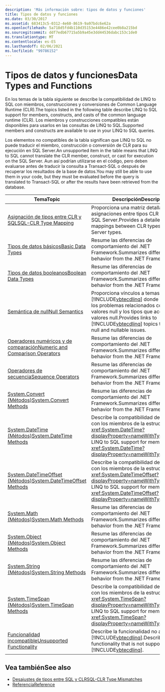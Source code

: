 ```yaml
---
description: 'Más información sobre: tipos de datos y funciones'
title: Tipos de datos y funciones
ms.date: 03/30/2017
ms.assetid: 683413c5-0312-4e60-8619-9a97bdc6e62a
ms.openlocfilehash: 5a718d5fd4b110d35153e4486e42cee0b8a215bd
ms.sourcegitcommit: ddf7edb67715a5b9a45e3dd44536dabc153c1de0
ms.translationtype: MT
ms.contentlocale: es-ES
ms.lasthandoff: 02/06/2021
ms.locfileid: "99786152"
---
```

# <a name="data-types-and-functions"></a><span data-ttu-id="65f17-103">Tipos de datos y funciones</span><span class="sxs-lookup"><span data-stu-id="65f17-103">Data Types and Functions</span></span>

<span data-ttu-id="65f17-104">En los temas de la tabla siguiente se describe la compatibilidad de LINQ to SQL con miembros, construcciones y conversiones de Common Language Runtime (CLR).</span><span class="sxs-lookup"><span data-stu-id="65f17-104">The topics listed in the following table describe LINQ to SQL support for members, constructs, and casts of the common language runtime (CLR).</span></span> <span data-ttu-id="65f17-105">Los miembros y construcciones compatibles están disponibles para usarlos en las consultas de LINQ to SQL.</span><span class="sxs-lookup"><span data-stu-id="65f17-105">Supported members and constructs are available to use in your LINQ to SQL queries.</span></span>  
  
 <span data-ttu-id="65f17-106">Los elementos no compatibles de la tabla significan que LINQ to SQL no puede traducir el miembro, construcción o conversión de CLR para su ejecución en SQL Server.</span><span class="sxs-lookup"><span data-stu-id="65f17-106">An unsupported item in the table means that LINQ to SQL cannot translate the CLR member, construct, or cast for execution on the SQL Server.</span></span> <span data-ttu-id="65f17-107">Aun así podrían utilizarse en el código, pero deben evaluarse antes de traducir la consulta a Transact-SQL o después de recuperar los resultados de la base de datos.</span><span class="sxs-lookup"><span data-stu-id="65f17-107">You may still be able to use them in your code, but they must be evaluated before the query is translated to Transact-SQL or after the results have been retrieved from the database.</span></span>  
  
|<span data-ttu-id="65f17-108">Tema</span><span class="sxs-lookup"><span data-stu-id="65f17-108">Topic</span></span>|<span data-ttu-id="65f17-109">Descripción</span><span class="sxs-lookup"><span data-stu-id="65f17-109">Description</span></span>|  
|-----------|-----------------|  
|[<span data-ttu-id="65f17-110">Asignación de tipos entre CLR y SQL</span><span class="sxs-lookup"><span data-stu-id="65f17-110">SQL-CLR Type Mapping</span></span>](sql-clr-type-mapping.md)|<span data-ttu-id="65f17-111">Proporciona una matriz detallada de asignaciones entre tipos CLR y tipos de SQL Server.</span><span class="sxs-lookup"><span data-stu-id="65f17-111">Provides a detailed matrix of mappings between CLR types and SQL Server types.</span></span>|  
|[<span data-ttu-id="65f17-112">Tipos de datos básicos</span><span class="sxs-lookup"><span data-stu-id="65f17-112">Basic Data Types</span></span>](basic-data-types.md)|<span data-ttu-id="65f17-113">Resume las diferencias de comportamiento del .NET Framework.</span><span class="sxs-lookup"><span data-stu-id="65f17-113">Summarizes differences in behavior from the .NET Framework.</span></span>|  
|[<span data-ttu-id="65f17-114">Tipos de datos booleanos</span><span class="sxs-lookup"><span data-stu-id="65f17-114">Boolean Data Types</span></span>](boolean-data-types.md)|<span data-ttu-id="65f17-115">Resume las diferencias de comportamiento del .NET Framework.</span><span class="sxs-lookup"><span data-stu-id="65f17-115">Summarizes differences in behavior from the .NET Framework.</span></span>|  
|[<span data-ttu-id="65f17-116">Semántica de null</span><span class="sxs-lookup"><span data-stu-id="65f17-116">Null Semantics</span></span>](null-semantics.md)|<span data-ttu-id="65f17-117">Proporciona vínculos a temas de [!INCLUDE[vbtecdlinq](../../../../../../includes/vbtecdlinq-md.md)] donde se analizan los problemas relacionados con los valores null y los tipos que aceptan valores null.</span><span class="sxs-lookup"><span data-stu-id="65f17-117">Provides links to [!INCLUDE[vbtecdlinq](../../../../../../includes/vbtecdlinq-md.md)] topics that discuss null and nullable issues.</span></span>|  
|[<span data-ttu-id="65f17-118">Operadores numéricos y de comparación</span><span class="sxs-lookup"><span data-stu-id="65f17-118">Numeric and Comparison Operators</span></span>](numeric-and-comparison-operators.md)|<span data-ttu-id="65f17-119">Resume las diferencias de comportamiento del .NET Framework.</span><span class="sxs-lookup"><span data-stu-id="65f17-119">Summarizes differences in behavior from the .NET Framework.</span></span>|  
|[<span data-ttu-id="65f17-120">Operadores de secuencia</span><span class="sxs-lookup"><span data-stu-id="65f17-120">Sequence Operators</span></span>](sequence-operators.md)|<span data-ttu-id="65f17-121">Resume las diferencias de comportamiento del .NET Framework.</span><span class="sxs-lookup"><span data-stu-id="65f17-121">Summarizes differences in behavior from the .NET Framework.</span></span>|  
|[<span data-ttu-id="65f17-122">System.Convert (Métodos)</span><span class="sxs-lookup"><span data-stu-id="65f17-122">System.Convert Methods</span></span>](system-convert-methods.md)|<span data-ttu-id="65f17-123">Resume las diferencias de comportamiento del .NET Framework.</span><span class="sxs-lookup"><span data-stu-id="65f17-123">Summarizes differences in behavior from the .NET Framework.</span></span>|  
|[<span data-ttu-id="65f17-124">System.DateTime (Métodos)</span><span class="sxs-lookup"><span data-stu-id="65f17-124">System.DateTime Methods</span></span>](system-datetime-methods.md)|<span data-ttu-id="65f17-125">Describe la compatibilidad de LINQ to SQL con los miembros de la estructura <xref:System.DateTime?displayProperty=nameWithType>.</span><span class="sxs-lookup"><span data-stu-id="65f17-125">Describes LINQ to SQL support for members of the <xref:System.DateTime?displayProperty=nameWithType> structure.</span></span>|  
|[<span data-ttu-id="65f17-126">System.DateTimeOffset (Métodos)</span><span class="sxs-lookup"><span data-stu-id="65f17-126">System.DateTimeOffset Methods</span></span>](system-datetimeoffset-methods.md)|<span data-ttu-id="65f17-127">Describe la compatibilidad de LINQ to SQL con los miembros de la estructura <xref:System.DateTimeOffset?displayProperty=nameWithType>.</span><span class="sxs-lookup"><span data-stu-id="65f17-127">Describes LINQ to SQL support for members of the <xref:System.DateTimeOffset?displayProperty=nameWithType> structure.</span></span>|  
|[<span data-ttu-id="65f17-128">System.Math (Métodos)</span><span class="sxs-lookup"><span data-stu-id="65f17-128">System.Math Methods</span></span>](system-math-methods.md)|<span data-ttu-id="65f17-129">Resume las diferencias de comportamiento del .NET Framework.</span><span class="sxs-lookup"><span data-stu-id="65f17-129">Summarizes differences in behavior from the .NET Framework.</span></span>|  
|[<span data-ttu-id="65f17-130">System.Object (Métodos)</span><span class="sxs-lookup"><span data-stu-id="65f17-130">System.Object Methods</span></span>](system-object-methods.md)|<span data-ttu-id="65f17-131">Resume las diferencias de comportamiento del .NET Framework.</span><span class="sxs-lookup"><span data-stu-id="65f17-131">Summarizes differences in behavior from the .NET Framework.</span></span>|  
|[<span data-ttu-id="65f17-132">System.String (Métodos)</span><span class="sxs-lookup"><span data-stu-id="65f17-132">System.String Methods</span></span>](system-string-methods.md)|<span data-ttu-id="65f17-133">Resume las diferencias de comportamiento del .NET Framework.</span><span class="sxs-lookup"><span data-stu-id="65f17-133">Summarizes differences in behavior from the .NET Framework.</span></span>|  
|[<span data-ttu-id="65f17-134">System.TimeSpan (Métodos)</span><span class="sxs-lookup"><span data-stu-id="65f17-134">System.TimeSpan Methods</span></span>](system-timespan-methods.md)|<span data-ttu-id="65f17-135">Describe la compatibilidad de LINQ to SQL con los miembros de la estructura <xref:System.TimeSpan?displayProperty=nameWithType>.</span><span class="sxs-lookup"><span data-stu-id="65f17-135">Describes LINQ to SQL support for members of the <xref:System.TimeSpan?displayProperty=nameWithType> structure.</span></span>|  
|[<span data-ttu-id="65f17-136">Funcionalidad incompatible</span><span class="sxs-lookup"><span data-stu-id="65f17-136">Unsupported Functionality</span></span>](unsupported-functionality.md)|<span data-ttu-id="65f17-137">Describe la funcionalidad no admitida en [!INCLUDE[vbtecdlinq](../../../../../../includes/vbtecdlinq-md.md)].</span><span class="sxs-lookup"><span data-stu-id="65f17-137">Describes functionality that is not supported in [!INCLUDE[vbtecdlinq](../../../../../../includes/vbtecdlinq-md.md)].</span></span>|  
  
## <a name="see-also"></a><span data-ttu-id="65f17-138">Vea también</span><span class="sxs-lookup"><span data-stu-id="65f17-138">See also</span></span>

- [<span data-ttu-id="65f17-139">Desajustes de tipos entre SQL y CLR</span><span class="sxs-lookup"><span data-stu-id="65f17-139">SQL-CLR Type Mismatches</span></span>](sql-clr-type-mismatches.md)
- [<span data-ttu-id="65f17-140">Referencia</span><span class="sxs-lookup"><span data-stu-id="65f17-140">Reference</span></span>](reference.md)
